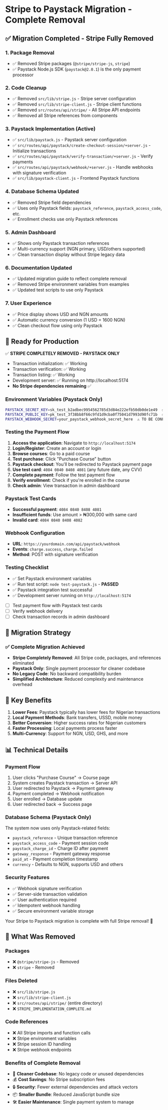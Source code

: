 # Stripe to Paystack Migration - Complete Removal

## ✅ Migration Completed - Stripe Fully Removed

### 1. Package Removal
- ✅ Removed Stripe packages (`@stripe/stripe-js`, `stripe`)
- ✅ Paystack Node.js SDK (`paystack@2.0.1`) is the only payment processor

### 2. Code Cleanup
- ✅ Removed `src/lib/stripe.js` - Stripe server configuration
- ✅ Removed `src/lib/stripe-client.js` - Stripe client functions
- ✅ Removed `src/routes/api/stripe/` - All Stripe API endpoints
- ✅ Removed all Stripe references from components

### 3. Paystack Implementation (Active)
- ✅ `src/lib/paystack.js` - Paystack server configuration
- ✅ `src/routes/api/paystack/create-checkout-session/+server.js` - Initialize transactions
- ✅ `src/routes/api/paystack/verify-transaction/+server.js` - Verify payments  
- ✅ `src/routes/api/paystack/webhook/+server.js` - Handle webhooks with signature verification
- ✅ `src/lib/paystack-client.js` - Frontend Paystack functions

### 4. Database Schema Updated
- ✅ Removed Stripe field dependencies
- ✅ Uses only Paystack fields: `paystack_reference`, `paystack_access_code`, etc.
- ✅ Enrollment checks use only Paystack references

### 5. Admin Dashboard
- ✅ Shows only Paystack transaction references
- ✅ Multi-currency support (NGN primary, USD/others supported)
- ✅ Clean transaction display without Stripe legacy data

### 6. Documentation Updated
- ✅ Updated migration guide to reflect complete removal
- ✅ Removed Stripe environment variables from examples
- ✅ Updated test scripts to use only Paystack

### 7. User Experience
- ✅ Price display shows USD and NGN amounts
- ✅ Automatic currency conversion (1 USD = 1600 NGN)
- ✅ Clean checkout flow using only Paystack

## 🚀 Ready for Production

✅ **STRIPE COMPLETELY REMOVED - PAYSTACK ONLY**
- Transaction initialization: ✅ Working
- Transaction verification: ✅ Working  
- Transaction listing: ✅ Working
- Development server: ✅ Running on http://localhost:5174
- **No Stripe dependencies remaining** ✅

### Environment Variables (Paystack Only)
```bash
PAYSTACK_SECRET_KEY=sk_test_b2adbec9954562785d3d84e222efb50db0de1e49  ✅ CONFIGURED
PAYSTACK_PUBLIC_KEY=pk_test_3f38bb8f66c9fd1d9cba0f75041d7993d90fc71b  ✅ CONFIGURED  
PAYSTACK_WEBHOOK_SECRET=your_paystack_webhook_secret_here  ⚠️ TO BE CONFIGURED
```

### Testing the Payment Flow

1. **Access the application**: Navigate to `http://localhost:5174`
2. **Login/Register**: Create an account or login
3. **Browse courses**: Go to a paid course
4. **Test purchase**: Click "Purchase Course" button
5. **Paystack checkout**: You'll be redirected to Paystack payment page
6. **Use test card**: `4084 0840 8408 4081` (any future date, any CVV)
7. **Complete payment**: Follow the test payment flow
8. **Verify enrollment**: Check if you're enrolled in the course
9. **Check admin**: View transaction in admin dashboard

### Paystack Test Cards
- **Successful payment**: `4084 0840 8408 4081`
- **Insufficient funds**: Use amount > ₦300,000 with same card
- **Invalid card**: `4084 0840 8408 4082`

### Webhook Configuration
- **URL**: `https://yourdomain.com/api/paystack/webhook`
- **Events**: `charge.success`, `charge.failed`
- **Method**: POST with signature verification

### Testing Checklist
- ✅ Set Paystack environment variables
- ✅ Run test script: `node test-paystack.js` - **PASSED**
- ✅ Paystack integration test successful
- ✅ Development server running on `http://localhost:5174`
- [ ] Test payment flow with Paystack test cards
- [ ] Verify webhook delivery
- [ ] Check transaction records in admin dashboard

## 🔄 Migration Strategy

### ✅ Complete Migration Achieved
- **Stripe Completely Removed**: All Stripe code, packages, and references eliminated
- **Paystack Only**: Single payment processor for cleaner codebase
- **No Legacy Code**: No backward compatibility burden
- **Simplified Architecture**: Reduced complexity and maintenance overhead

## 🎯 Key Benefits

1. **Lower Fees**: Paystack typically has lower fees for Nigerian transactions
2. **Local Payment Methods**: Bank transfers, USSD, mobile money
3. **Better Conversion**: Higher success rates for Nigerian customers
4. **Faster Processing**: Local payments process faster
5. **Multi-Currency**: Support for NGN, USD, GHS, and more

## 📊 Technical Details

### Payment Flow
1. User clicks "Purchase Course" → Course page
2. System creates Paystack transaction → Server API
3. User redirected to Paystack → Payment gateway
4. Payment completed → Webhook notification
5. User enrolled → Database update
6. User redirected back → Success page

### Database Schema (Paystack Only)
The system now uses only Paystack-related fields:
- `paystack_reference` - Unique transaction reference
- `paystack_access_code` - Payment session code
- `paystack_charge_id` - Charge ID after payment
- `gateway_response` - Payment gateway response
- `paid_at` - Payment completion timestamp
- `currency` - Defaults to NGN, supports USD and others

### Security Features
- ✅ Webhook signature verification
- ✅ Server-side transaction validation
- ✅ User authentication required
- ✅ Idempotent webhook handling
- ✅ Secure environment variable storage

Your Stripe to Paystack migration is complete with full Stripe removal! 🎉

## 🧹 What Was Removed

### Packages
- ❌ `@stripe/stripe-js` - Removed
- ❌ `stripe` - Removed

### Files Deleted
- ❌ `src/lib/stripe.js`
- ❌ `src/lib/stripe-client.js` 
- ❌ `src/routes/api/stripe/` (entire directory)
- ❌ `STRIPE_IMPLEMENTATION_COMPLETE.md`

### Code References
- ❌ All Stripe imports and function calls
- ❌ Stripe environment variables
- ❌ Stripe session ID handling
- ❌ Stripe webhook endpoints

### Benefits of Complete Removal
- 🚀 **Cleaner Codebase**: No legacy code or unused dependencies
- 💰 **Cost Savings**: No Stripe subscription fees
- 🔒 **Security**: Fewer external dependencies and attack vectors
- 📦 **Smaller Bundle**: Reduced JavaScript bundle size
- 🛠️ **Easier Maintenance**: Single payment system to manage

